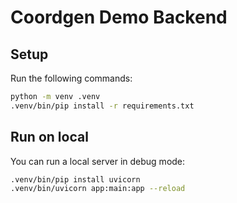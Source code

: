 # Coordgen Demo Backend

## Setup

Run the following commands:

```sh
python -m venv .venv
.venv/bin/pip install -r requirements.txt
```

## Run on local

You can run a local server in debug mode:

```sh
.venv/bin/pip install uvicorn
.venv/bin/uvicorn app:main:app --reload
```
